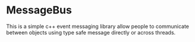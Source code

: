 # MessageBus

This is a simple c++ event messaging library allow people to communicate between objects using type safe message directly or across threads.
